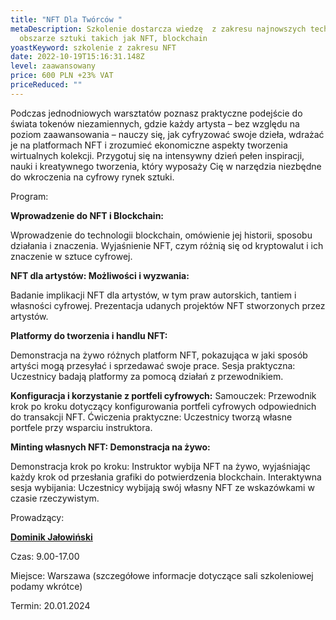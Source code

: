 ```yaml
---
title: "NFT Dla Twórców "
metaDescription: Szkolenie dostarcza wiedzę  z zakresu najnowszych technologii w
  obszarze sztuki takich jak NFT, blockchain
yoastKeyword: szkolenie z zakresu NFT
date: 2022-10-19T15:16:31.148Z
level: zaawansowany
price: 600 PLN +23% VAT
priceReduced: ""
---
```

Podczas jednodniowych warsztatów poznasz praktyczne podejście do świata tokenów niezamiennych, gdzie każdy artysta – bez względu na poziom zaawansowania – nauczy się, jak cyfryzować swoje dzieła, wdrażać je na platformach NFT i zrozumieć ekonomiczne aspekty tworzenia wirtualnych kolekcji. Przygotuj się na intensywny dzień pełen inspiracji, nauki i kreatywnego tworzenia, który wyposaży Cię w narzędzia niezbędne do wkroczenia na cyfrowy rynek sztuki.

Program:

**Wprowadzenie do NFT i Blockchain:**

Wprowadzenie do technologii blockchain, omówienie jej historii, sposobu działania i znaczenia. Wyjaśnienie NFT, czym różnią się od kryptowalut i ich znaczenie w sztuce cyfrowej.

**NFT dla artystów: Możliwości i wyzwania:**

Badanie implikacji NFT dla artystów, w tym praw autorskich, tantiem i własności cyfrowej.
Prezentacja udanych projektów NFT stworzonych przez artystów.

**Platformy do tworzenia i handlu NFT:**

 Demonstracja na żywo różnych platform NFT, pokazująca w jaki sposób artyści mogą
przesyłać i sprzedawać swoje prace.
Sesja praktyczna: Uczestnicy badają platformy za pomocą działań z przewodnikiem.

**Konfiguracja i korzystanie z portfeli cyfrowych:**
Samouczek: Przewodnik krok po kroku dotyczący konfigurowania portfeli cyfrowych odpowiednich do transakcji NFT.
Ćwiczenia praktyczne: Uczestnicy tworzą własne portfele przy wsparciu instruktora.

**Minting własnych NFT: Demonstracja na żywo:**

Demonstracja krok po kroku: Instruktor wybija NFT na żywo, wyjaśniając każdy krok od przesłania grafiki do potwierdzenia blockchain.
Interaktywna sesja wybijania: Uczestnicy wybijają swój własny NFT ze wskazówkami w czasie rzeczywistym.

Prowadzący:

**[Dominik Jałowiński ](https://artdivision.pl/zespol/specjalista-nft-dominikjalowinski)**

Czas: 9.00-17.00

Miejsce: Warszawa (szczegółowe informacje dotyczące sali szkoleniowej podamy wkrótce)

Termin: 20.01.2024